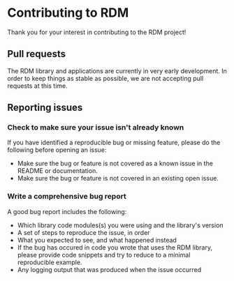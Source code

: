 # Contributing to RDM

Thank you for your interest in contributing to the RDM project!

## Pull requests

The RDM library and applications are currently in very early development. In
order to keep things as stable as possible, we are not accepting pull requests
at this time.

## Reporting issues

### Check to make sure your issue isn't already known

If you have identified a reproducible bug or missing feature, please do the
following before opening an issue:

* Make sure the bug or feature is not covered as a known issue in the README or
  documentation.
* Make sure the bug or feature is not covered in an existing open issue.

### Write a comprehensive bug report

A good bug report includes the following:

* Which library code modules(s) you were using and the library's version
* A set of steps to reproduce the issue, in order
* What you expected to see, and what happened instead
* If the bug has occured in code you wrote that uses the RDM library, please
  provide code snippets and try to reduce to a minimal reproducible example.
* Any logging output that was produced when the issue occurred